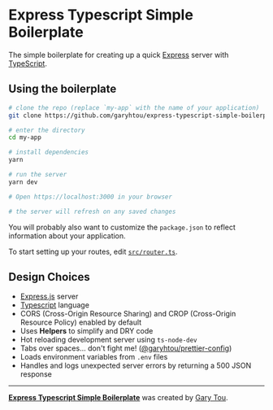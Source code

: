 # Express Typescript Simple Boilerplate

The simple boilerplate for creating up a quick [Express](https://expressjs.com/) server with [TypeScript](https://www.typescriptlang.org/).

## Using the boilerplate

```sh
# clone the repo (replace `my-app` with the name of your application)
git clone https://github.com/garyhtou/express-typescript-simple-boilerplate my-app

# enter the directory
cd my-app

# install dependencies
yarn

# run the server
yarn dev

# Open https://localhost:3000 in your browser

# the server will refresh on any saved changes
```

You will probably also want to customize the `package.json` to reflect
information about your application.

To start setting up your routes, edit [`src/router.ts`](src/router.ts).

## Design Choices

- [Express.js](https://expressjs.com/) server
- [Typescript](https://www.typescriptlang.org/) language
- CORS (Cross-Origin Resource Sharing) and CROP (Cross-Origin Resource Policy) enabled by default
- Uses **Helpers** to simplify and DRY code
- Hot reloading development server using `ts-node-dev`
- Tabs over spaces... don't fight me! ([@garyhtou/prettier-config](https://github.com/garyhtou/prettier-config))
- Loads environment variables from `.env` files
- Handles and logs unexpected server errors by returning a 500 JSON response

---

[**Express Typescript Simple Boilerplate**](https://github.com/garyhtou/express-typescript-simple-boilerplate) was created by [Gary Tou](https://garytou.com).
